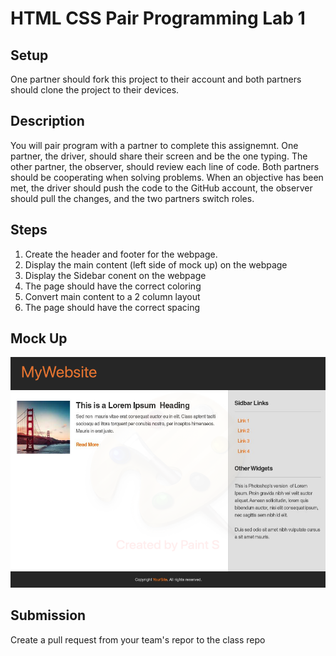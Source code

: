 # HTML CSS Pair Programming Lab 1

## Setup
One partner should fork this project to their account and both partners should clone the project to their devices.

## Description
You will pair program with a partner to complete this assignemnt. One partner, the driver, should share their screen and be the one typing. The other partner, the observer, should review each line of code. Both partners should be cooperating when solving problems. When an objective has been met, the driver should push the code to the GitHub account, the observer should pull the changes, and the two partners switch roles. 

## Steps
1. Create the header and footer for the webpage.
2. Display the main content (left side of mock up) on the webpage
3. Display the Sidebar conent on the webpage
4. The page should have the correct coloring
5. Convert main content to a 2 column layout 
6. The page should have the correct spacing


## Mock Up
![](mockup.png)

## Submission
Create a pull request from your team's repor to the class repo
